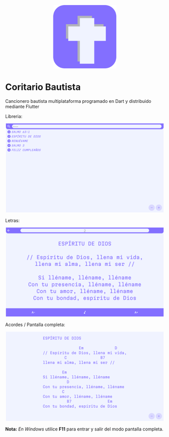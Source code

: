 <p align="center">
  <picture>
    <source media="(prefers-color-scheme: dark)" srcset="./documentation_images/coritario_icon.png">
    <img src="./documentation_images/coritario_icon.png" width="200">
  </picture>
</p>


# Coritario Bautista
 Cancionero bautista multiplataforma programado en Dart y distribuido mediante Flutter

 Libreria:

<p align="center">
  <picture>
    <source media="(prefers-color-scheme: dark)" srcset="./documentation_images/1.png">
    <img src="./documentation_images/1.png" width="500">
  </picture>
</p>

Letras:

<p align="center">
  <picture>
    <source media="(prefers-color-scheme: dark)" srcset="./documentation_images/2.png">
    <img src="./documentation_images/2.png" width="500">
  </picture>
</p>

Acordes / Pantalla completa:

<p align="center">
  <picture>
    <source media="(prefers-color-scheme: dark)" srcset="./documentation_images/3.png">
    <img src="./documentation_images/3.png" width="500">
  </picture>
</p>

**Nota:** *En Windows* utilice **F11** para entrar y salir del modo pantalla completa.